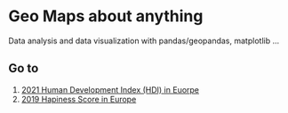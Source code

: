 # Geo Maps about anything

Data analysis and data visualization with pandas/geopandas, matplotlib ...


## Go to
1. [2021 Human Development Index (HDI) in Euorpe](https://github.com/hmtcelik/geo-maps/blob/main/hdi_2021.ipynb)
2. [2019 Hapiness Score in Europe](https://github.com/hmtcelik/geo-maps/blob/main/happines_2019.ipynb)
